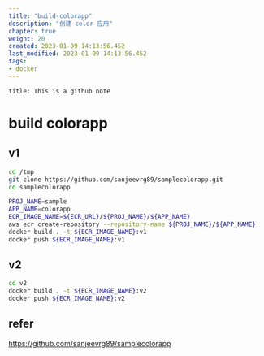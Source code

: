 ```yaml
---
title: "build-colorapp"
description: "创建 color 应用"
chapter: true
weight: 20
created: 2023-01-09 14:13:56.452
last_modified: 2023-01-09 14:13:56.452
tags: 
- docker 
---
```


```ad-attention
title: This is a github note
```

# build colorapp
## v1
```sh
cd /tmp
git clone https://github.com/sanjeevrg89/samplecolorapp.git
cd samplecolorapp

PROJ_NAME=sample
APP_NAME=colorapp
ECR_IMAGE_NAME=${ECR_URL}/${PROJ_NAME}/${APP_NAME}
aws ecr create-repository --repository-name ${PROJ_NAME}/${APP_NAME}
docker build . -t ${ECR_IMAGE_NAME}:v1
docker push ${ECR_IMAGE_NAME}:v1

```

## v2
```sh
cd v2
docker build . -t ${ECR_IMAGE_NAME}:v2
docker push ${ECR_IMAGE_NAME}:v2

```


## refer
https://github.com/sanjeevrg89/samplecolorapp


